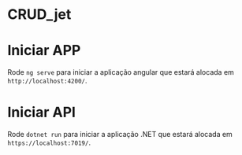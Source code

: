 # CRUD_jet

# Iniciar APP
Rode `ng serve` para iniciar a aplicação angular que estará alocada em `http://localhost:4200/`.

# Iniciar API
Rode `dotnet run` para iniciar a aplicação .NET que estará alocada em  `https://localhost:7019/`.